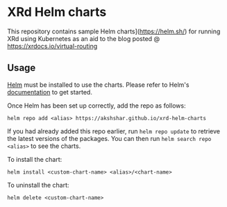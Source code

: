 # XRd Helm charts

This repository contains sample Helm charts](https://helm.sh/) for running XRd
using Kubernetes as an aid to the blog posted @ https://xrdocs.io/virtual-routing

## Usage

[Helm](https://helm.sh) must be installed to use the charts. Please refer to
Helm's [documentation](https://helm.sh/docs) to get started.

Once Helm has been set up correctly, add the repo as follows:

```
helm repo add <alias> https://akshshar.github.io/xrd-helm-charts
```

If you had already added this repo earlier, run `helm repo update` to retrieve
the latest versions of the packages.  You can then run `helm search repo
<alias>` to see the charts.

To install the <chart-name> chart:

```
helm install <custom-chart-name> <alias>/<chart-name>
```

To uninstall the chart:

```
helm delete <custom-chart-name>
```
